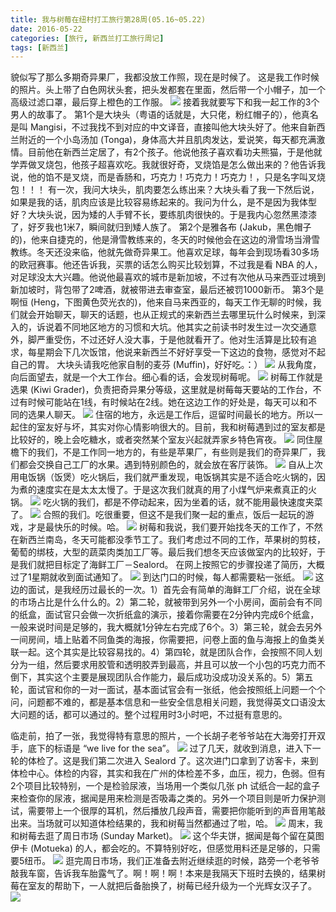 ```yaml
---
title: 我与树莓在纽村打工旅行第28周(05.16~05.22)
date: 2016-05-22
categories: [旅行, 新西兰打工旅行周记]
tags: [新西兰]    
---
```






貌似写了那么多期奇异果厂，我都没放工作照，现在是时候了。
这是我工作时候的照片。头上带了白色网状头套，把头发都套在里面，然后带一个小帽子，加一个高级过滤口罩，最后穿上橙色的工作服。
![](/event/2016_05_22_p1.jpg)
接着我就要写下和我一起工作的3个男人的故事了。
第1个是大块头（粤语的话就是，大只佬，粉红帽子的），他真名是叫 Mangisi，不过我找不到对应的中文译音，直接叫他大块头好了。他来自新西兰附近的一个小岛汤加 (Tonga)，身体高大并且肌肉发达，爱说笑，每天都充满激情。目前他在新西兰定居了，有2个孩子。他说他孩子喜欢看功夫熊猫，于是他就学弄做叉烧包，他孩子超喜欢吃。我就很好奇，叉烧馅是怎么做出来的？他告诉我说，他的馅不是叉烧，而是香肠和，巧克力！巧克力！巧克力！，只是名字叫叉烧包！！！
有一次，我问大块头，肌肉要怎么练出来？大块头看了我一下然后说，如果是我的话，肌肉应该是比较容易练起来的。我问为什么，是不是因为我体型好？大块头说，因为矮的人手臂不长，要练肌肉很快的。于是我内心忽然黑漆漆了，好歹我也1米7，瞬间就归到矮人族了。
第2个是雅各布 (Jakub，黑色帽子的)，他来自捷克的，他是滑雪教练来的，冬天的时候他会在这边的滑雪场当滑雪教练。冬天还没来临，他就先做奇异果工。他喜欢足球，每年会到现场看30多场的欧冠赛事。他还告诉我，买票的话怎么购买比较划算，不过我是看 NBA 的人，对足球没太大兴趣。他说他最喜欢的城市是新加坡，不过有次他从马来西亚过境到新加坡时，背包带了2啤酒，就被带进去审查室，最后还被罚1000新币。
第3个是啊恒 (Heng，下图黄色荧光衣的)，他来自马来西亚的，每天工作无聊的时候，我们就会开始聊天，聊天的话题，也从正规式的来新西兰去哪里玩什么时候来，到深入的，诉说着不同地区地方的习惯和大坑。他其实之前读书时发生过一次交通意外，脚严重受伤，不过还好人没大事，于是他就看开了。他对生活算是比较有追求，每星期会下几次饭馆，他说来新西兰不好好享受一下这边的食物，感觉对不起自己的胃。
大块头请我吃他家自制的麦芬 (Muffin)，好好吃。：）
![](/event/2016_05_22_p2.jpg)
从我角度，向后面望去，就是一个大工作台。细心看的话，会发现树莓呢。
![](/event/2016_05_22_p3.jpg)
树莓工作就是选果 (Kiwi Grader)，负责把奇异果分等级，这里就是树莓每天要站的工作台，不过有时候可能站在1线，有时候站在2线。她在这边工作的好处是，每天可以和不同的选果人聊天。
![](/event/2016_05_22_p4.jpg)
住宿的地方，永远是工作后，逗留时间最长的地方。所以一起住的室友好与坏，其实对你心情影响很大的。目前，我和树莓遇到过的室友都是比较好的，晚上会吃糖水，或者突然某个室友兴起就弄家乡特色宵夜。
![](/event/2016_05_22_p5.jpg)
同住屋檐下的我们，不是工作同一地方的，有些是苹果厂，有些则是我们的奇异果厂，我们都会交换自己工厂的水果。遇到特别颜色的，就会放在客厅装饰。
![](/event/2016_05_22_p6.jpg)
自从上次用电饭锅（饭煲）吃火锅后，我们就严重发现，电饭锅其实是不适合吃火锅的，因为煮的速度实在是太太太慢了。于是这次我们就真的用了小煤气炉来煮真正的火锅。
![](/event/2016_05_22_p7.jpg)
吃火锅的我们，都是不停动起来，因为坐着的话，就不能用最快速度夹菜了。
![](/event/2016_05_22_p8.jpg)
合照的我们。吃很重要，但这不是我们聚一起的重点，饭后一起玩的游戏，才是最快乐的时候。哈。
![](/event/2016_05_22_p9.jpg)
树莓和我说，我们要开始找冬天的工作了，不然在新西兰南岛，冬天可能都没季节工了。我们考虑过不同的工作，苹果树的剪枝，葡萄的绑枝，大型的蔬菜肉类加工厂等。最后我们想冬天应该做室内的比较好，于是我们就把目标定了海鲜工厂－Sealord。
在网上按照它的步骤投递了简历，大概过了1星期就收到面试通知了。
![](/event/2016_05_22_p10.jpg)
到达门口的时候，每人都需要粘一张纸。
![](/event/2016_05_22_p11.jpg)
这边的面试，是我经历过最长的一次。1）首先会有简单的海鲜工厂介绍，说在全球的市场占比是什么什么的。2）第二轮，就被带到另外一个小房间，面前会有不同的纸盒，面试官只会做一次折纸盒的演示，接着你需要在2分钟内完成6个纸盒，一般来说时间是足够的，我大概就1分钟左右完成了6个。3）第三轮，就会去另外一间房间，墙上贴着不同鱼类的海报，你需要把，问卷上面的鱼与海报上的鱼类关联一起。这个其实是比较容易找的。4）第四轮，就是团队合作，会按照不同人划分为一组，然后要求用胶管和透明胶弄到最高，并且可以放一个小包的巧克力而不倒下，其实这个主要是展现团队合作能力，最后成功没成功没关系的。5）第五轮，面试官和你的一对一面试，基本面试官会有一张纸，他会按照纸上问题一个个问，问题都不难的，都是基本信息和一些安全信息相关问题，我觉得英文口语没太大问题的话，都可以通过的。整个过程用时3小时吧，不过挺有意思的。

临走前，拍了一张，我觉得特有意思的照片，一个长胡子老爷爷站在大海旁打开双手，底下的标语是 “we live for the sea”。
![](/event/2016_05_22_p12.jpg)
过了几天，就收到消息，进入下一轮的体检了。这是我们第二次进入 Sealord 了。这次进门口拿到了访客卡，来到体检中心。体检的内容，其实和我在广州的体检差不多，血压，视力，色弱。但有2个项目比较特别，一个是检验尿液，当场用一个类似几张 ph 试纸合一起的盒子来检查你的尿液，据闻是用来检测是否吸毒之类的。另外一个项目则是听力保护测试，需要带上一个很厚的耳机，然后播放几段声音，需要把你能听到的声音用笔敲出来。当场就可以知道体检结果的，我和树莓当然都通过了啦，哈。
![](/event/2016_05_22_p13.jpg)
周末，我和树莓去逛了周日市场 (Sunday Market)。
![](/event/2016_05_22_p14.jpg)
这个华夫饼，据闻是每个留在莫图伊卡 (Motueka) 的人，都会吃的。不算特别好吃，但感觉用料还是足够的，只需要5纽币。
![](/event/2016_05_22_p15.jpg)
逛完周日市场，我们正准备去附近继续逛的时候，路旁一个老爷爷敲我车窗，告诉我车胎露气了。啊！啊！啊！本来是我隔天下班时去换的，结果树莓在室友的帮助下，一人就把后备胎换了，树莓已经升级为一个光辉女汉子了。
![](/event/2016_05_22_p16.jpg)